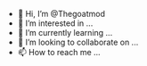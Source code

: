- 👋 Hi, I’m @Thegoatmod
- 👀 I’m interested in ...
- 🌱 I’m currently learning ...
- 💞️ I’m looking to collaborate on ...
- 📫 How to reach me ...

<!---
Thegoatmod/Thegoatmod is a ✨ special ✨ repository because its `README.md` (this file) appears on your GitHub profile.
You can click the Preview link to take a look at your changes.
--->
